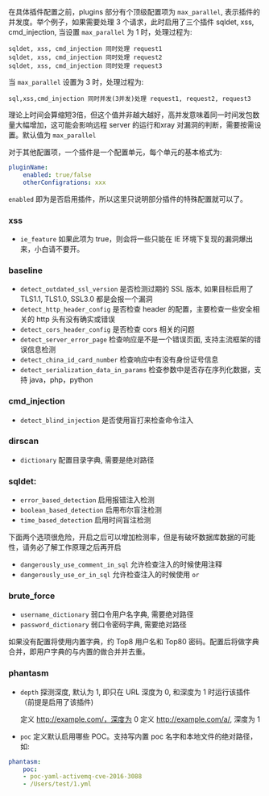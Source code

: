 在具体插件配置之前，plugins 部分有个顶级配置项为 `max_parallel`, 表示插件的并发度。举个例子，如果需要处理 3 个请求，此时启用了三个插件 sqldet, xss, cmd_injection, 当设置 `max_parallel` 为 1 时，处理过程为:

```
sqldet, xss, cmd_injection 同时处理 request1
sqldet, xss, cmd_injection 同时处理 request2
sqldet, xss, cmd_injection 同时处理 request3
```

当 `max_parallel` 设置为 3 时，处理过程为:

```
sql,xss,cmd_injection 同时并发(3并发)处理 request1, request2, request3
```
理论上时间会算缩短3倍，但这个值并非越大越好，高并发意味着同一时间发包数量大幅增加，这可能会影响远程 server 的运行和xray 对漏洞的判断，需要按需设置。默认值为 `max_parallel`


对于其他配置项，一个插件是一个配置单元，每个单元的基本格式为:

```yaml
pluginName:
    enabled: true/false
    otherConfigrations: xxx
```

`enabled` 即为是否启用插件，所以这里只说明部分插件的特殊配置就可以了。

### xss

+ `ie_feature` 如果此项为 true，则会将一些只能在 IE 环境下复现的漏洞爆出来，小白请不要开。

### baseline 

+ `detect_outdated_ssl_version` 是否检测过期的 SSL 版本, 如果目标启用了 TLS1.1, TLS1.0, SSL3.0 都是会报一个漏洞
+ `detect_http_header_config` 是否检查 header 的配置，主要检查一些安全相关的 http 头有没有确实或错误
+ `detect_cors_header_config` 是否检查 cors 相关的问题
+ `detect_server_error_page` 检查响应是不是一个错误页面, 支持主流框架的错误信息检测
+ `detect_china_id_card_number` 检查响应中有没有身份证号信息
+ `detect_serialization_data_in_params` 检查参数中是否存在序列化数据，支持 java，php，python

### cmd_injection
+ `detect_blind_injection` 是否使用盲打来检查命令注入

### dirscan
+ `dictionary` 配置目录字典, 需要是绝对路径

### sqldet:

+ `error_based_detection` 启用报错注入检测
+ `boolean_based_detection` 启用布尔盲注检测
+ `time_based_detection` 启用时间盲注检测

下面两个选项很危险，开启之后可以增加检测率，但是有破坏数据库数据的可能性，请务必了解工作原理之后再开启
+ `dangerously_use_comment_in_sql` 允许检查注入的时候使用注释
+ `dangerously_use_or_in_sql` 允许检查注入的时候使用 `or`

### brute_force

+ `username_dictionary` 弱口令用户名字典, 需要绝对路径
+ `password_dictionary` 弱口令密码字典, 需要绝对路径

如果没有配置将使用内置字典，约 Top8 用户名和 Top80 密码。配置后将做字典合并，即用户字典的与内置的做合并并去重。

### phantasm

+ `depth` 探测深度, 默认为 1, 即只在 URL 深度为 0, 和深度为 1 时运行该插件（前提是启用了该插件)

    定义 http://example.com/，深度为 0
    定义 http://example.com/a/, 深度为 1
+ `poc` 定义默认启用哪些 POC。支持写内置 poc 名字和本地文件的绝对路径，如:

```yaml
phantasm:
    poc:
    - poc-yaml-activemq-cve-2016-3088
    - /Users/test/1.yml
```

